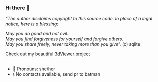 ### Hi there 👋

*"The author disclaims copyright to this source code.  In place of*
*a legal notice, here is a blessing:*

*May you do good and not evil.*  
*May you find forgiveness for yourself and forgive others.*  
*May you share freely, never taking more than you give".* (c) sqlite

Check out my beautiful [3dViewer project](https://github.com/GrusnyDance/3dViewer)
<br/><br/>

- 👫 Pronouns: she/her
- 📞 No contacts available, send pr to batman

